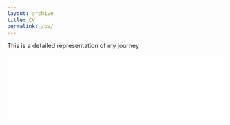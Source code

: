 ```yaml
---
layout: archive
title: CV
permalink: /cv/
---
```


This is a detailed representation of my journey

<embed src="/assets/cv/Sheetal -Resume.pdf" width="100%" height="150px" type="application/pdf">
